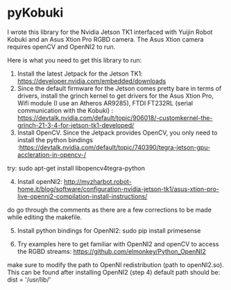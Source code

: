 # pyKobuki
I wrote this library for the Nvidia Jetson TK1 interfaced with Yuijin Robot Kobuki and an Asus Xtion Pro RGBD camera. The Asus Xtion camera requires openCV and OpenNI2 to run.

Here is what you need to get this library to run:

1. Install the latest Jetpack for the Jetson TK1: https://developer.nvidia.com/embedded/downloads 
2. Since the default firmware for the Jetson comes pretty bare in terms of drivers, install the grinch kernel to get drivers for the Asus Xtion Pro, Wifi module (I use an Atheros AR9285), FTDI FT232RL (serial communication with the Kobuki) : https://devtalk.nvidia.com/default/topic/906018/-customkernel-the-grinch-21-3-4-for-jetson-tk1-developed/ 
3. Install OpenCV. Since the Jetpack provides OpenCV, you only need to install the python bindings :https://devtalk.nvidia.com/default/topic/740390/tegra-jetson-gpu-accleration-in-opencv-/

try: sudo apt-get install libopencv4tegra-python

4. Install openNI2: http://myzharbot.robot-home.it/blog/software/configuration-nvidia-jetson-tk1/asus-xtion-pro-live-openni2-compilation-install-instructions/

do go through the comments as there are a few corrections to be made while editing the makefile.

5. Install python bindings for OpenNI2: sudo pip install primesense

6. Try examples here to get familiar with OpenNI2 and openCV to access the RGBD streams: https://github.com/elmonkey/Python_OpenNI2

make sure to modify the path to OpenNI redistribution (path to openNI2.so). This can be found after installing OpenNI2 (step 4)
default path should be: dist = '/usr/lib/'
